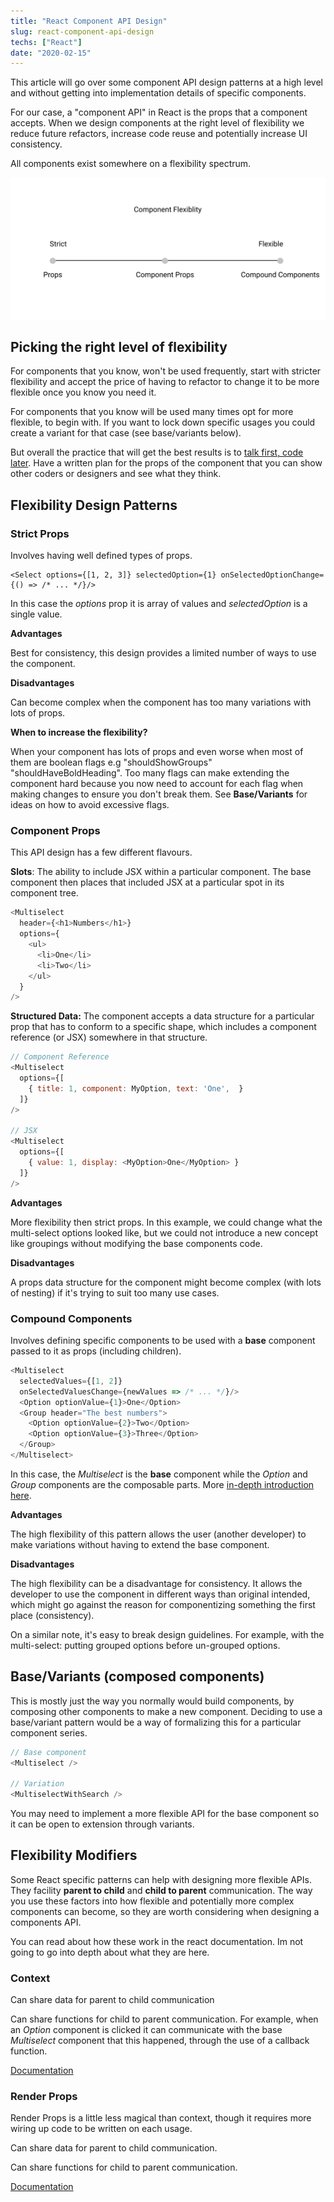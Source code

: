 ```yaml
---
title: "React Component API Design"
slug: react-component-api-design
techs: ["React"]
date: "2020-02-15"
---
```


This article will go over some component API design patterns at a high level and without getting into implementation details of specific components.

For our case, a "component API" in React is the props that a component accepts. When we design components at the right level of flexibility we reduce future refactors, increase code reuse and potentially increase UI consistency.

All components exist somewhere on a flexibility spectrum.

![Flexibility Spectrum](./Flexibility_Spectrum.svg)

## Picking the right level of flexibility

For components that you know, won't be used frequently, start with stricter flexibility and accept the price of having to refactor to change it to be more flexible once you know you need it.

For components that you know will be used many times opt for more flexible, to begin with. If you want to lock down specific usages you could create a variant for that case (see base/variants below).

But overall the practice that will get the best results is to [talk first, code later](https://blog.pragmaticengineer.com/talk-first-code-later/). Have a written plan for the props of the component that you can show other coders or designers and see what they think.

## Flexibility Design Patterns

### **Strict Props**

Involves having well defined types of props.

    <Select options={[1, 2, 3]} selectedOption={1} onSelectedOptionChange={() => /* ... */}/>

In this case the _options_ prop it is array of values and _selectedOption_ is a single value.

**Advantages**

Best for consistency, this design provides a limited number of ways to use the component.

**Disadvantages**

Can become complex when the component has too many variations with lots of props.

**When to increase the flexibility?**

When your component has lots of props and even worse when most of them are boolean flags e.g "shouldShowGroups" "shouldHaveBoldHeading".
Too many flags can make extending the component hard because you now need to account for each flag when making changes to ensure you don't break them. See **Base/Variants** for ideas on how to avoid excessive flags.

### **Component Props**

This API design has a few different flavours.

**Slots**: The ability to include JSX within a particular component. The base component then places that included JSX at a particular spot in its component tree.

```js
<Multiselect
  header={<h1>Numbers</h1>}
  options={
    <ul>
      <li>One</li>
      <li>Two</li>
    </ul>
  }
/>
```

**Structured Data:** The component accepts a data structure for a particular prop that has to conform to a specific shape, which includes a component reference (or JSX) somewhere in that structure.

```js
// Component Reference
<Multiselect
  options={[
    { title: 1, component: MyOption, text: 'One',  }
  ]}
/>

// JSX
<Multiselect
  options={[
    { value: 1, display: <MyOption>One</MyOption> }
  ]}
/>
```

**Advantages**

More flexibility then strict props. In this example, we could change what the multi-select options looked like, but we could not introduce a new concept like groupings without modifying the base components code.

**Disadvantages**

A props data structure for the component might become complex (with lots of nesting) if it's trying to suit too many use cases.

### **Compound Components**

Involves defining specific components to be used with a **base** component passed to it as props (including children).

```js
<Multiselect
  selectedValues={[1, 2]}
  onSelectedValuesChange={newValues => /* ... */}/>
  <Option optionValue={1}>One</Option>
  <Group header="The best numbers">
    <Option optionValue={2}>Two</Option>
    <Option optionValue={3}>Three</Option>
  </Group>
</Multiselect>
```

In this case, the _Multiselect_ is the **base** component while the _Option_ and _Group_ components are the composable parts. More [in-depth introduction here](https://www.samdawson.dev/article/compound-components-what-why-when).

**Advantages**

The high flexibility of this pattern allows the user (another developer) to make variations without having to extend the base component.

**Disadvantages**

The high flexibility can be a disadvantage for consistency. It allows the developer to use the component in different ways than original intended, which might go against the reason for componentizing something the first place (consistency).

On a similar note, it's easy to break design guidelines. For example, with the multi-select: putting grouped options before un-grouped options.

## Base/Variants (composed components)

This is mostly just the way you normally would build components, by composing other components to make a new component. Deciding to use a base/variant pattern would be a way of formalizing this for a particular component series.

```js
// Base component
<Multiselect />

// Variation
<MultiselectWithSearch />
```

You may need to implement a more flexible API for the base component so it can be open to extension through variants.

## Flexibility Modifiers

Some React specific patterns can help with designing more flexible APIs. They facility **parent to child** and **child to parent** communication. The way you use these factors into how flexible and potentially more complex components can become, so they are worth considering when designing a components API.

You can read about how these work in the react documentation. Im not going to go into depth about what they are here.

### Context

Can share data for parent to child communication

Can share functions for child to parent communication. For example, when an _Option_ component is clicked it can communicate with the base _Multiselect_ component that this happened, through the use of a callback function.

[Documentation](https://reactjs.org/docs/context.html)

### Render Props

Render Props is a little less magical than context, though it requires more wiring up code to be written on each usage.

Can share data for parent to child communication.

Can share functions for child to parent communication.

[Documentation](https://reactjs.org/docs/render-props.html)
